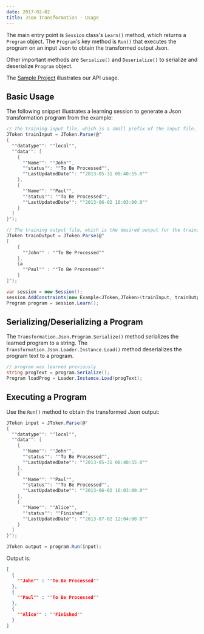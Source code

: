 ```yaml
---
date: 2017-02-02
title: Json Transformation - Usage
---
```


The main entry point is `Session` class's `Learn()` method, which returns a `Program` object.
The `Program`'s key method is `Run()` that executes the program on an input Json to obtain the transformed output Json. 

Other important methods are `Serialize()` and `Deserialize()` to serialize and deserialize `Program` object.

The [Sample Project](https://github.com/Microsoft/prose/tree/master/Transformation.Json) illustrates our API usage.

## Basic Usage

The following snippet illustrates a learning session to generate a Json transformation program from the example:

```csharp
// The training input file, which is a small prefix of the input file.
JToken trainInput = JToken.Parse(@"
{
  ""datatype"": ""local"",
  ""data"": [
    {
      ""Name"": ""John"",
      ""status"": ""To Be Processed"",
      ""LastUpdatedDate"": ""2013-05-31 08:40:55.0""
    },
    {
      ""Name"": ""Paul"",
      ""status"": ""To Be Processed"",
      ""LastUpdatedDate"": ""2013-06-02 16:03:00.0""
    }
  ]
}");

// The training output file, which is the desired output for the training input.
JToken trainOutput = JToken.Parse(@"
[
    {
      ""John"" : ""To Be Processed""
    },
    {a
      ""Paul"" : ""To Be Processed""
    }
]");

var session = new Session();
session.AddConstraints(new Example<JToken,JToken>(trainInput, trainOutput));
Program program = session.Learn();
```

## Serializing/Deserializing a Program

The `Transformation.Json.Program.Serialize()` method serializes the learned program to a string.
The `Transformation.Json.Loader.Instance.Load()` method deserializes the program text to a program.


```csharp
// program was learned previously
string progText = program.Serialize();
Program loadProg = Loader.Instance.Load(progText);
```

## Executing a Program

Use the `Run()` method to obtain the transformed Json output:

```csharp
JToken input = JToken.Parse(@"
{
  ""datatype"": ""local"",
  ""data"": [
    {
      ""Name"": ""John"",
      ""status"": ""To Be Processed"",
      ""LastUpdatedDate"": ""2013-05-31 08:40:55.0""
    },
    {
      ""Name"": ""Paul"",
      ""status"": ""To Be Processed"",
      ""LastUpdatedDate"": ""2013-06-02 16:03:00.0""
    },
    {
      ""Name"": ""Alice"",
      ""status"": ""Finished"",
      ""LastUpdatedDate"": ""2013-07-02 12:04:00.0""
    }
  ]
}");

JToken output = program.Run(input);
```

Output is:

``` json
[
  {
    ""John"" : ""To Be Processed""
  },
  {
    ""Paul"" : ""To Be Processed""
  },
  {
    ""Alice"" : ""Finished""
  }
]
```
